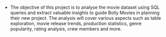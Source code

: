 -  The objective of this project is to analyse the movie dataset using SQL queries and extract valuable insights to guide Bolly Movies in planning their new project. 
The analysis will cover various aspects such as table exploration, movie release trends, production statistics, genre popularity, rating analysis, crew members and more.
